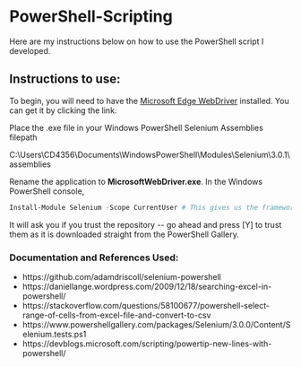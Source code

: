 # PowerShell-Scripting
Here are my instructions below on how to use the PowerShell script I developed.

## Instructions to use:
To begin, you will need to have the [Microsoft Edge WebDriver](https://developer.microsoft.com/en-us/microsoft-edge/tools/webdriver/) installed. You can get it by clicking the link.

Place the .exe file in your Windows PowerShell Selenium Assemblies filepath 

C:\Users\CD4356\Documents\WindowsPowerShell\Modules\Selenium\3.0.1\assemblies

Rename the application to **MicrosoftWebDriver.exe**. 
In the Windows PowerShell console, 
```powershell
Install-Module Selenium -Scope CurrentUser # This gives us the framework that allows us to manipulate the web browser.
```
It will ask you if you trust the repository -- go ahead and press [Y] to trust them as it is downloaded straight from the PowerShell Gallery.

### Documentation and References Used:
<ul>
  <li> https://github.com/adamdriscoll/selenium-powershell </li>
  <li> https://daniellange.wordpress.com/2009/12/18/searching-excel-in-powershell/ </li>
  <li> https://stackoverflow.com/questions/58100677/powershell-select-range-of-cells-from-excel-file-and-convert-to-csv </li>
  <li> https://www.powershellgallery.com/packages/Selenium/3.0.0/Content/Selenium.tests.ps1 </li>
  <li> https://devblogs.microsoft.com/scripting/powertip-new-lines-with-powershell/ </li>
</ul>
